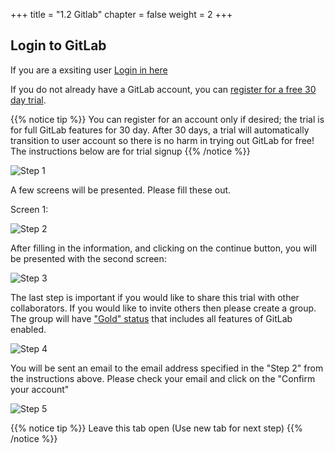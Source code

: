 +++
title = "1.2 Gitlab"
chapter = false
weight = 2
+++

## Login to GitLab

If you are a exsiting user [Login in here](https://gitlab.com/users/sign_in)

If you do not already have a GitLab account, you can [register for a free 30 day trial](https://about.gitlab.com/free-trial/). 

{{% notice tip %}}
You can register for an account only if desired; the trial is for full GitLab features for 30 day. After 30 days, a trial will automatically transition to user account so there is no harm in trying out GitLab for free! The instructions below are for trial signup
{{% /notice %}}

![Step 1](/images/getting_started/gitlab-homepage.png?height=300px)

A few screens will be presented. Please fill these out. 

Screen 1:

![Step 2](/images/getting_started/gitlab-trial-screen-1.png?width=600px)

After filling in the information, and clicking on the continue button, you will be presented with the second screen:

![Step 3](/images/getting_started/gitlab-trial-screen-2.png?width=600px)

The last step is important if you would like to share this trial with other collaborators. If you would like to invite others then please create a group. The group will have ["Gold" status](https://about.gitlab.com/pricing/gitlab-com/feature-comparison/) that includes all features of GitLab enabled. 

![Step 4](/images/getting_started/gitlab-trial-screen-3.png?width=700px)

You will be sent an email to the email address specified in the "Step 2" from the instructions above. Please check your email and click on the "Confirm your account" 

![Step 5](/images/getting_started/gitlab-trial-screen-4a.png?width=700px)

{{% notice tip %}}
Leave this tab open (Use new tab for next step)
{{% /notice %}}
